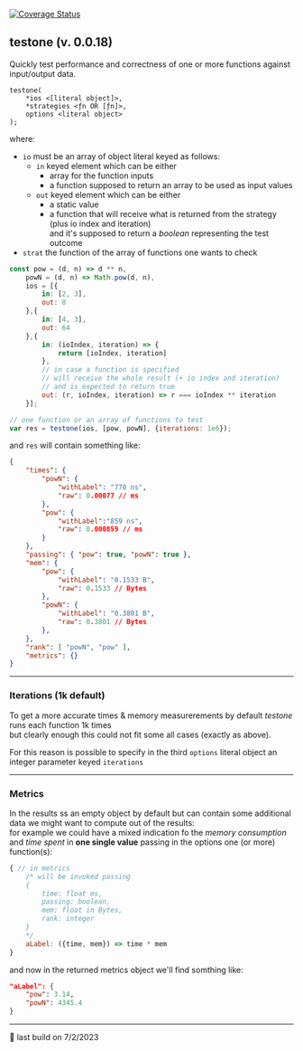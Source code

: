 [![Coverage Status](https://coveralls.io/repos/github/fedeghe/testone/badge.svg?branch=master)](https://coveralls.io/github/fedeghe/testone?branch=master)
## testone (v. 0.0.18)

Quickly test performance and correctness of one or more functions against input/output data.  

```
testone(
    *ios <[literal object]>,
    *strategies <ƒn OR [ƒn]>,
    options <literal object>
);
```
where:
- `io` must be an array of object literal keyed as follows:  
    - `in` keyed element which can be either
        - array for the function inputs 
        - a function supposed to return an array to be used as input values
    - `out` keyed element which can be either
        - a static value  
        - a function that will receive what is returned from the strategy (plus io index and iteration)  
        and it's supposed to return a _boolean_ representing the test outcome
- `strat` the function of the array of functions one wants to check


``` js 
const pow = (d, n) => d ** n,
    powN = (d, n) => Math.pow(d, n),
    ios = [{
        in: [2, 3],
        out: 8
    },{
        in: [4, 3],
        out: 64
    },{
        in: (ioIndex, iteration) => {
            return [ioIndex, iteration]
        },
        // in case a function is specified
        // will receive the whole result (+ io index and iteration)
        // and is expected to return true
        out: (r, ioIndex, iteration) => r === ioIndex ** iteration
    }];

// one function or an array of functions to test
var res = testone(ios, [pow, powN], {iterations: 1e6});
```

and `res` will contain something like: 

``` json 
{
    "times": {
        "powN": {
            "withLabel": "770 ns",
            "raw": 0.00077 // ms
        },
        "pow": {
            "withLabel":"859 ns",
            "raw": 0.000859 // ms
        }
    },
    "passing": { "pow": true, "powN": true },
    "mem": {
        "pow": {
            "withLabel": "0.1533 B",
            "raw": 0.1533 // Bytes
        },
        "powN": {
            "withLabel": "0.3801 B",
            "raw": 0.3801 // Bytes
        },
    },
    "rank": [ "powN", "pow" ],
    "metrics": {}
}
```

---
### Iterations (1k default)
To get a more accurate times & memory measurerements by default _testone_ runs each function 1k times  
but clearly enough this could not fit some all cases (exactly as above). 

For this reason is possible to specify in the third `options` literal object an integer parameter keyed `iterations`  

---
### Metrics

In the results ss an empty object by default but can contain some additional data we might want to compute out of the results:    
for example we could have a mixed indication fo the _memory consumption_ and _time spent_ in **one single value** passing in the options one (or more) function(s):
``` js
{ // in metrics
    /* will be invoked passing 
    {
        time: float ms,
        passing: boolean,
        mem: float in Bytes,
        rank: integer
    }
    */
    aLabel: ({time, mem}) => time * mem
}
```
and now in the returned metrics object we'll find somthing like:
``` json
"aLabel": {
    "pow": 3.14,
    "powN": 4345.4
} 
```

---

🤟 last build on 7/2/2023  
